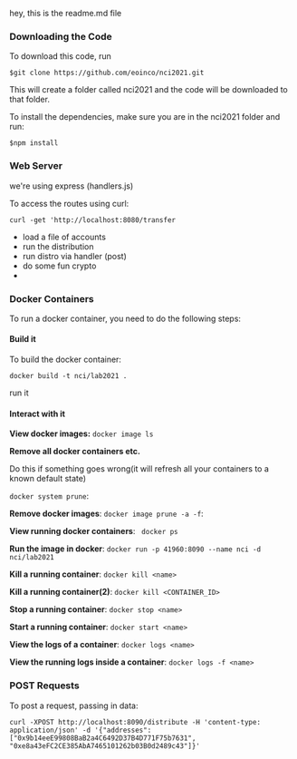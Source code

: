 hey, this is the readme.md file


### Downloading the Code ###

To download this code, run 

```$git clone https://github.com/eoinco/nci2021.git```

This will create a folder called nci2021 and the code will be downloaded to that folder.

To install the dependencies, make sure you are in the nci2021 folder and run:

```$npm install```


### Web Server ###

we're using express (handlers.js)

To access the routes using curl:

```curl -get 'http://localhost:8080/transfer```

 - load a file of accounts
 - run the distribution
 - run distro via handler (post)
 - do some fun crypto
 - 


### Docker Containers 

To run a docker container, you need to do the following steps:

#### Build it

To build the docker container:

```docker build -t nci/lab2021 .```

run it

#### Interact with it

**View docker images:** ```docker image ls```

**Remove all docker containers etc.**

Do this if something goes wrong(it will refresh all your containers to a known default state)

```docker system prune```: 

**Remove docker images**: ```docker image prune -a -f```: 

**View running docker containers**: ``` docker ps```


**Run the image in docker**: ```docker run -p 41960:8090 --name nci -d nci/lab2021```

**Kill a running container**: ```docker kill <name>```

**Kill a running container(2)**: ```docker kill <CONTAINER_ID>```

**Stop a running container**: ```docker stop <name>```

**Start a running container**: ```docker start <name>```

**View the logs of a container**: ```docker logs <name>```

**View the running logs inside a container**: ```docker logs -f <name>```

### POST Requests

To post a request, passing in data:

```curl -XPOST http://localhost:8090/distribute -H 'content-type: application/json' -d '{"addresses": ["0x9b14eeE99808BaB2a4C6492D37B4D771F75b7631", "0xe8a43eFC2CE385AbA7465101262b03B0d2489c43"]}'```